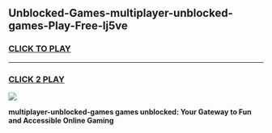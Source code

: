 
## Unblocked-Games-multiplayer-unblocked-games-Play-Free-lj5ve
<h3>
<a href="https://premium76.site?title=multiplayer-unblocked-games&ref=12A">CLICK TO PLAY</a></h3>
<hr>

<h3>
<a href="https://premium76.site?title=multiplayer-unblocked-games&ref=12A">CLICK 2 PLAY</a>
  
</h3>

<a href="https://premium76.site?title=multiplayer-unblocked-games&ref=12A"><img src="https://clearcache.store/games.png"></a>


**multiplayer-unblocked-games games unblocked: Your Gateway to Fun and Accessible Online Gaming**
